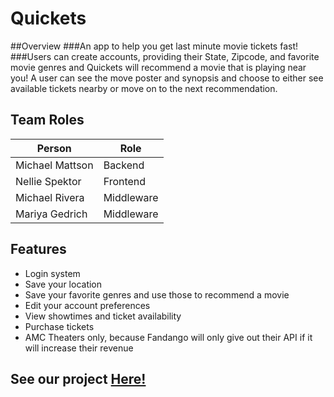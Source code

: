 # Quickets

##Overview
###An app to help you get last minute movie tickets fast!
###Users can create accounts, providing their State, Zipcode, and favorite movie genres and Quickets will recommend a movie that is playing near you! A user can see the move poster and synopsis and choose to either see available tickets nearby or move on to the next recommendation.

## Team Roles
|Person            |Role           |
|------------------|---------------|
| Michael Mattson  |Backend        |
| Nellie Spektor   |Frontend       |
| Michael Rivera   |Middleware     |
| Mariya Gedrich   |Middleware     |

## Features
* Login system
* Save your location
* Save your favorite genres and use those to recommend a movie
* Edit your account preferences
* View showtimes and ticket availability
* Purchase tickets
* AMC Theaters only, because Fandango will only give out their API if it will increase their revenue

## See our project [Here!](192.241.244.137:8000)

  